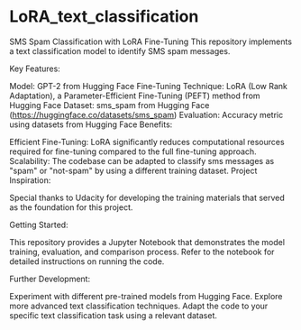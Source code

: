 # LoRA_text_classification

SMS Spam Classification with LoRA Fine-Tuning
This repository implements a text classification model to identify SMS spam messages.

Key Features:

Model: GPT-2 from Hugging Face
Fine-Tuning Technique: LoRA (Low Rank Adaptation), a Parameter-Efficient Fine-Tuning (PEFT) method from Hugging Face
Dataset: sms_spam from Hugging Face (https://huggingface.co/datasets/sms_spam)
Evaluation: Accuracy metric using datasets from Hugging Face
Benefits:

Efficient Fine-Tuning: LoRA significantly reduces computational resources required for fine-tuning compared to the full fine-tuning approach.
Scalability: The codebase can be adapted to classify sms messages as "spam" or "not-spam" by using a different training dataset.
Project Inspiration:

Special thanks to Udacity for developing the training materials that served as the foundation for this project.

Getting Started:

This repository provides a Jupyter Notebook that demonstrates the model training, evaluation, and comparison process. Refer to the notebook for detailed instructions on running the code.

Further Development:

Experiment with different pre-trained models from Hugging Face.
Explore more advanced text classification techniques.
Adapt the code to your specific text classification task using a relevant dataset.
